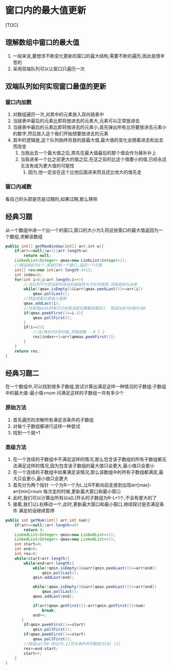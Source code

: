 # 窗口内的最大值更新

[TOC]

## 理解数组中窗口的最大值

1. 一般来说,要想求不断变化更新的窗口的最大结构,需要不断的遍历,因此是很辛苦的
2. 采用双端队列可以让窗口只遍历一次



## 双端队列如何实现窗口最值的更新

### 窗口内加数

1. 对数组遍历一次,对其中的元素放入双向链表中
2. 当链表中最后的元素比即将放进去的元素大,元素可以正常放进去
3. 当链表中最后的元素比即将放进去的元素小,首先弹出所有比将要放进去元素小的数字,然后放入这个我们开始想要放进去的元素
4. 其中的逻辑是,这个队列始终存放的是最大值,最大值的变化会随着进去和出去而改变
   1. 当我出去一个最大值之后,原先在最大值最后的那个值会作为替补补上
   2. 当我进来一个比之前更大的值之后,在这之前的比这个值要小的值,已经永远无法有成为更大值的可能性
      1. 因为,他一定会在这个比他后面进来而且还比他大的值先走

### 窗口内减数

  看自己的头部是否是过期的,如果过期,那么移除



## 经典习题

从一个数组中进一个出一个的窗口,窗口的大小为3,将这些窗口的最大值返回为一个数组,求解该数组

```java
public int[] getMaxWindow(int[] arr,int w){
    if(arr==null||w<1||arr.length<w)
        return null;
    LinkedList<Integer> qmax=new LinkList<Integer>();
    //假设刚好为3个,那就只有一个窗口,返回一个元素
    int[] res=new int[arr.length-3+1];
    int index=0;
    for(int i=0;i<arr.length;i++){
        //当队列不为空且即将进去的值始终大于队列尾部,将尾部给吐出来
        while(!qmax.isEmpty()&&arr[qmax.peekLast()]<=arr[i])
            qmax.pollLast();
        //然后将新元素放入尾部
        qmax.addLast(i);
        //当发现peek的索引已经是当前位置最前面的三  假设当前为3就吐出0
        if(qmax.peekFirst()==i-3){
            qmax.pollFirst();
        }
        if(i>=2){
            //当i角标为2的时候,开始收集 --0 1 2
            res[index++]=arr[qmmax.peekFirst()];
        }
    }
    return res;
}
```

## 经典习题二

在一个数组中,可以找到很多子数组,尝试计算出满足这样一种情况的子数组:子数组中的最大值-最小值<num 问满足这样的子数组一共有多少个

### 原始方法

1. 首先遍历的求解所有满足该条件的子数组
2. 对每个子数组都进行这样一种尝试
3. 找到一个就+1

### 高级方法

1. 在一个连续的子数组中不满足这样的情况,那么包含该子数组的所有子数组都无法满足这样的情况,因为包含该子数组的最大值只会更大,最小值只会更小
2. 在一个连续的子数组中如果满足该情况,那么该数组中的所有子数组都满足,最大只会更小,最小值只会更大
3. 首先分为两个指针 一个为R一个为L,让R不断向前走直到出现arr[max]-arr[min]>num 每次走的时候,更新最大窗口和最小窗口
4. 此时,我们可以计算出所有以a[L]开头的子数组为R-L+1个,不会有更大的了
5. 接着,我们让L右移动一个,此时,更新最大窗口和最小窗口,继续探讨是否满足条件 满足的话继续暂停

```java
public int getNum(int[] arr,int num){
    if(arr==null||arr.length==0)
        return 0;
    LinkedList<Integer> qmin=new LinkedList<>();
    LinkedList<Integer> qmax=new LinkedList<>();
    int start=0;
    int end=0;
    int res=0;
    while(start<arr.length){
        while(end<arr.length){
            while(!qmin.isEmpty()&&arr[qmin.peekLast()]>=arr[end])
                qmin.pollLast();
            qmin.addLast(end);

            while(!qmax.isEmpty()&&arr[qmax.peekLast()]<=arr[end])
                qmax.pollLast();
            qmax.addLast(end);

            if(arr[qmax.getFirst()]-arr[qmin.getFirst()]>num)
                break;
            end++;
       }
        if(qmin.peekFirst()==start)
            qmin.pollFirst();
        if(qmax.peekFirst()==start)
            qmax.pollFirst();
        //假设val为0 所以[0,1]符合条件的子数组为[0] [1]
        res+=end-start;
        start++;
    }
}
```







